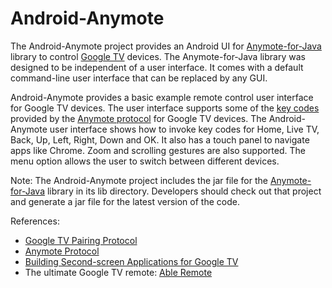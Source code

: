 Android-Anymote
===============

<p>The Android-Anymote project provides an Android UI for <a href="https://github.com/entertailion/Anymote-for-Java">Anymote-for-Java</a> library to control <a href="https://developers.google.com/tv/">Google TV</a> devices. 
The Anymote-for-Java library was designed to be independent of a user interface. It comes with a default command-line user interface that can be replaced by any GUI.</p>

<p>Android-Anymote provides a basic example remote control user interface for Google TV devices. 
The user interface supports some of the <a href="https://code.google.com/p/anymote-protocol/source/browse/proto/keycodes.proto">key codes</a> provided by the <a href="https://developers.google.com/tv/remote/docs/anymote">Anymote protocol</a> for Google TV devices.
The Android-Anymote user interface shows how to invoke key codes for Home, Live TV, Back, Up, Left, Right, Down and OK.
It also has a touch panel to navigate apps like Chrome. Zoom and scrolling gestures are also supported. 
The menu option allows the user to switch between different devices.</p>

<p>Note: The Android-Anymote project includes the jar file for the <a href="https://github.com/entertailion/Anymote-for-Java">Anymote-for-Java</a> library in its lib directory. 
Developers should check out that project and generate a jar file for the latest version of the code.</p>

<p>References:
<ul>
<li><a href="https://developers.google.com/tv/remote/docs/pairing">Google TV Pairing Protocol</a></li>
<li><a href="https://code.google.com/p/anymote-protocol/">Anymote Protocol</a></li>
<li><a href="https://developers.google.com/tv/remote/docs/developing">Building Second-screen Applications for Google TV</a></li>
<li>The ultimate Google TV remote: <a href="https://play.google.com/store/apps/details?id=com.entertailion.android.remote">Able Remote</a></li>
</ul>
</p>